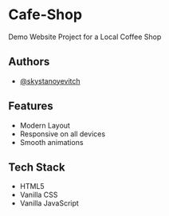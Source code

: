 # Cafe-Shop
Demo Website Project for a Local Coffee Shop

## Authors

- [@skystanoyevitch](https://github.com/skystanoyevitch)


## Features

- Modern Layout 
- Responsive on all devices
- Smooth animations


## Tech Stack

- HTML5
- Vanilla CSS
- Vanilla JavaScript

